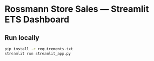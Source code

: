 ﻿# Rossmann Store Sales — Streamlit ETS Dashboard

## Run locally

```bash
pip install -r requirements.txt
streamlit run streamlit_app.py
